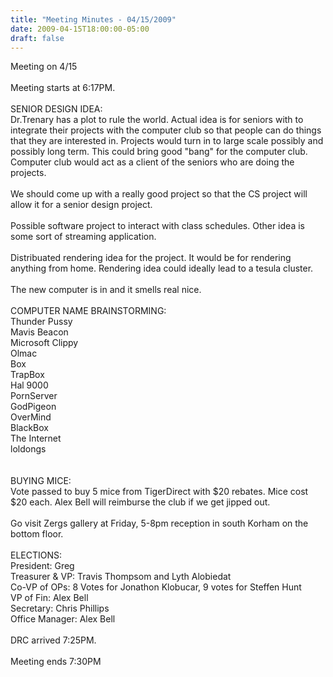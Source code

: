 ```yaml
---
title: "Meeting Minutes - 04/15/2009"
date: 2009-04-15T18:00:00-05:00
draft: false
---
```


Meeting on 4/15<br />
<br />
Meeting starts at 6:17PM.<br />
<br />
SENIOR DESIGN IDEA:<br />
Dr.Trenary has a plot to rule the world. Actual idea is for seniors with to integrate their projects with the computer club so that people can do things that they are interested in. Projects would turn in to large scale possibly and possibly long term. This could bring good "bang" for the computer club. Computer club would act as a client of the seniors who are doing the projects.<br />
<br />
We should come up with a really good project so that the CS project will allow it for a senior design project.<br />
<br />
Possible software project to interact with class schedules. Other idea is some sort of streaming application.<br />
<br />
Distribuated rendering idea for the project. It would be for rendering anything from home. Rendering idea could ideally lead to a tesula cluster.<br />
<br />
The new computer is in and it smells real nice.<br />
<br />
COMPUTER NAME BRAINSTORMING:<br />
Thunder Pussy<br />
Mavis Beacon<br />
Microsoft Clippy<br />
Olmac<br />
Box<br />
TrapBox<br />
Hal 9000<br />
PornServer<br />
GodPigeon<br />
OverMind<br />
BlackBox<br />
The Internet<br />
loldongs<br />
<br />
<br />
BUYING MICE:<br />
Vote passed to buy 5 mice from TigerDirect with $20 rebates. Mice cost $20 each. Alex Bell will reimburse the club if we get jipped out.<br />
<br />
Go visit Zergs gallery at Friday, 5-8pm reception in south Korham on the bottom floor.<br />
<br />
ELECTIONS:<br />
President: Greg<br />
Treasurer & VP: Travis Thompsom and Lyth Alobiedat<br />
Co-VP of OPs: 8 Votes for Jonathon Klobucar, 9 votes for Steffen Hunt<br />
VP of Fin: Alex Bell<br />
Secretary: Chris Phillips<br />
Office Manager: Alex Bell<br />
<br />
DRC arrived 7:25PM.<br />
<br />
Meeting ends 7:30PM